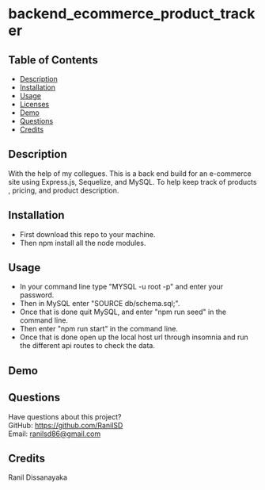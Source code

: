 # backend_ecommerce_product_tracker

  

  ## Table of Contents
  * [Description](#description)
  * [Installation](#installation)
  * [Usage](#usage)
  * [Licenses](#licenses)
  * [Demo](#demo)
  * [Questions](#questions)
  * [Credits](#credits)

  ## Description
  With the help of my collegues. This is a back end build for an e-commerce site using Express.js, Sequelize, and MySQL. To help keep track of products , pricing, and product description.

  ## Installation
  - First download this repo to your machine.
  - Then npm install all the node modules.  

  ## Usage
  - In your command line type "MYSQL -u root -p" and enter your password.
  - Then in MySQL enter "SOURCE db/schema.sql;".
  - Once that is done quit MySQL, and enter "npm run seed" in the command line.
  - Then enter "npm run start" in the command line.
  - Once that is done open up the local host url through insomnia and run the different api routes to check the data.  


  ## Demo  



  ## Questions
  Have questions about this project?  
  GitHub: https://github.com/RanilSD  
  Email: ranilsd86@gmail.com

  ## Credits
  Ranil Dissanayaka

